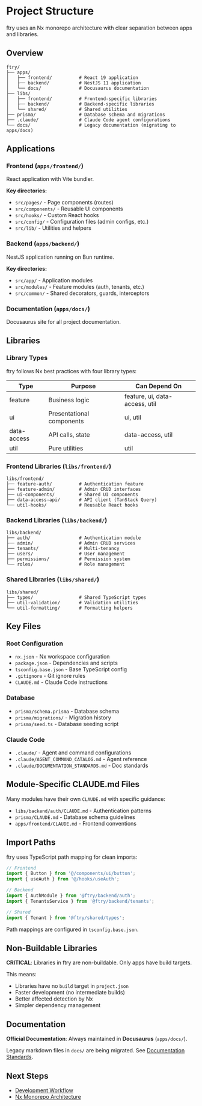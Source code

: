 # Project Structure

ftry uses an Nx monorepo architecture with clear separation between apps and libraries.

## Overview

```
ftry/
├── apps/
│   ├── frontend/          # React 19 application
│   ├── backend/           # NestJS 11 application
│   └── docs/              # Docusaurus documentation
├── libs/
│   ├── frontend/          # Frontend-specific libraries
│   ├── backend/           # Backend-specific libraries
│   └── shared/            # Shared utilities
├── prisma/                # Database schema and migrations
├── .claude/               # Claude Code agent configurations
└── docs/                  # Legacy documentation (migrating to apps/docs)
```

## Applications

### Frontend (`apps/frontend/`)

React application with Vite bundler.

**Key directories:**

- `src/pages/` - Page components (routes)
- `src/components/` - Reusable UI components
- `src/hooks/` - Custom React hooks
- `src/config/` - Configuration files (admin configs, etc.)
- `src/lib/` - Utilities and helpers

### Backend (`apps/backend/`)

NestJS application running on Bun runtime.

**Key directories:**

- `src/app/` - Application modules
- `src/modules/` - Feature modules (auth, tenants, etc.)
- `src/common/` - Shared decorators, guards, interceptors

### Documentation (`apps/docs/`)

Docusaurus site for all project documentation.

## Libraries

### Library Types

ftry follows Nx best practices with four library types:

| Type        | Purpose                   | Can Depend On                  |
| ----------- | ------------------------- | ------------------------------ |
| feature     | Business logic            | feature, ui, data-access, util |
| ui          | Presentational components | ui, util                       |
| data-access | API calls, state          | data-access, util              |
| util        | Pure utilities            | util                           |

### Frontend Libraries (`libs/frontend/`)

```
libs/frontend/
├── feature-auth/          # Authentication feature
├── feature-admin/         # Admin CRUD interfaces
├── ui-components/         # Shared UI components
├── data-access-api/       # API client (TanStack Query)
└── util-hooks/            # Reusable React hooks
```

### Backend Libraries (`libs/backend/`)

```
libs/backend/
├── auth/                  # Authentication module
├── admin/                 # Admin CRUD services
├── tenants/               # Multi-tenancy
├── users/                 # User management
├── permissions/           # Permission system
└── roles/                 # Role management
```

### Shared Libraries (`libs/shared/`)

```
libs/shared/
├── types/                 # Shared TypeScript types
├── util-validation/       # Validation utilities
└── util-formatting/       # Formatting helpers
```

## Key Files

### Root Configuration

- `nx.json` - Nx workspace configuration
- `package.json` - Dependencies and scripts
- `tsconfig.base.json` - Base TypeScript config
- `.gitignore` - Git ignore rules
- `CLAUDE.md` - Claude Code instructions

### Database

- `prisma/schema.prisma` - Database schema
- `prisma/migrations/` - Migration history
- `prisma/seed.ts` - Database seeding script

### Claude Code

- `.claude/` - Agent and command configurations
- `.claude/AGENT_COMMAND_CATALOG.md` - Agent reference
- `.claude/DOCUMENTATION_STANDARDS.md` - Doc standards

## Module-Specific CLAUDE.md Files

Many modules have their own `CLAUDE.md` with specific guidance:

- `libs/backend/auth/CLAUDE.md` - Authentication patterns
- `prisma/CLAUDE.md` - Database schema guidelines
- `apps/frontend/CLAUDE.md` - Frontend conventions

## Import Paths

ftry uses TypeScript path mapping for clean imports:

```typescript
// Frontend
import { Button } from '@/components/ui/button';
import { useAuth } from '@/hooks/useAuth';

// Backend
import { AuthModule } from '@ftry/backend/auth';
import { TenantsService } from '@ftry/backend/tenants';

// Shared
import { Tenant } from '@ftry/shared/types';
```

Path mappings are configured in `tsconfig.base.json`.

## Non-Buildable Libraries

**CRITICAL**: Libraries in ftry are non-buildable. Only apps have build targets.

This means:

- Libraries have no `build` target in `project.json`
- Faster development (no intermediate builds)
- Better affected detection by Nx
- Simpler dependency management

## Documentation

**Official Documentation**: Always maintained in **Docusaurus** (`apps/docs/`).

Legacy markdown files in `docs/` are being migrated. See [Documentation Standards](../guides/claude-code#documentation-policy).

## Next Steps

- [Development Workflow](./development-workflow)
- [Nx Monorepo Architecture](../architecture/nx-monorepo)
